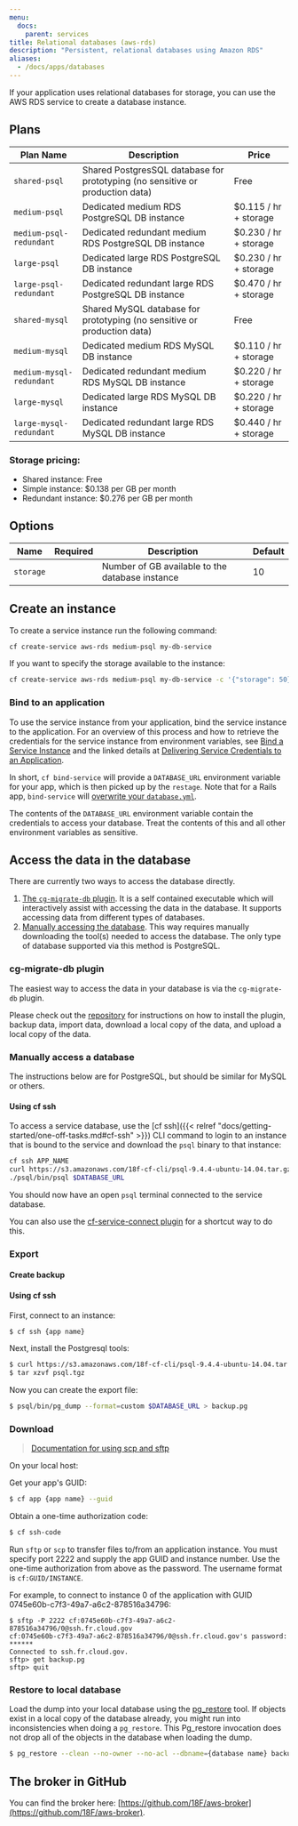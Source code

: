 ```yaml
---
menu:
  docs:
    parent: services
title: Relational databases (aws-rds)
description: "Persistent, relational databases using Amazon RDS"
aliases:
  - /docs/apps/databases
---
```


If your application uses relational databases for storage, you can use the AWS RDS service to create a database instance.

## Plans

Plan Name | Description | Price
--------- | ----------- | -----
`shared-psql`            | Shared PostgresSQL database for prototyping (no sensitive or production data) | Free
`medium-psql`            | Dedicated medium RDS PostgreSQL DB instance                                   | $0.115 / hr + storage
`medium-psql-redundant`  | Dedicated redundant medium RDS PostgreSQL DB instance                         | $0.230 / hr + storage
`large-psql`             | Dedicated large RDS PostgreSQL DB instance                                    | $0.230 / hr + storage
`large-psql-redundant`   | Dedicated redundant large RDS PostgreSQL DB instance                          | $0.470 / hr + storage
`shared-mysql`           | Shared MySQL database for prototyping (no sensitive or production data)       | Free
`medium-mysql`           | Dedicated medium RDS MySQL DB instance                                        | $0.110 / hr + storage
`medium-mysql-redundant` | Dedicated redundant medium RDS MySQL DB instance                              | $0.220 / hr + storage
`large-mysql`            | Dedicated large RDS MySQL DB instance                                         | $0.220 / hr + storage
`large-mysql-redundant`  | Dedicated redundant large RDS MySQL DB instance                               | $0.440 / hr + storage

### Storage pricing:

- Shared instance: Free
- Simple instance: $0.138 per GB per month
- Redundant instance: $0.276 per GB per month

## Options

Name | Required | Description | Default
--- | --- | --- | ---
`storage` |  | Number of GB available to the database instance | 10

## Create an instance

To create a service instance run the following command:

```bash
cf create-service aws-rds medium-psql my-db-service
```

If you want to specify the storage available to the instance:

```bash
cf create-service aws-rds medium-psql my-db-service -c '{"storage": 50}'
```

### Bind to an application

To use the service instance from your application, bind the service instance to the application. For an overview of this process and how to retrieve the credentials for the service instance from environment variables, see [Bind a Service Instance](https://docs.cloudfoundry.org/devguide/services/managing-services.html#bind) and the linked details at [Delivering Service Credentials to an Application](https://docs.cloudfoundry.org/devguide/services/application-binding.html).

In short, `cf bind-service` will provide a `DATABASE_URL` environment variable for your app, which is then picked up by the `restage`. Note that for a Rails app, `bind-service` will [overwrite your `database.yml`](http://docs.cloudfoundry.org/buildpacks/ruby/ruby-service-bindings.html#rails-applications-have-autoconfigured-database-yml).

The contents of the `DATABASE_URL` environment variable contain the credentials to access your database. Treat the contents of this and all other environment variables as sensitive.

## Access the data in the database

There are currently two ways to access the database directly.

1. [The `cg-migrate-db` plugin](#cg-migrate-db-plugin). It is a self contained
executable which will interactively assist with accessing the data in the
database. It supports accessing data from different types of databases.
1. [Manually accessing the database](#manually-access-a-database). This way
requires manually downloading the tool(s) needed to access the database. The
only type of database supported via this method is PostgreSQL.

### cg-migrate-db plugin
The easiest way to access the data in your database is via the `cg-migrate-db`
plugin.

Please check out the [repository](https://github.com/18F/cg-migrate-db)
for instructions on how to install the plugin, backup data, import data,
download a local copy of the data, and upload a local copy of the data.

### Manually access a database

The instructions below are for PostgreSQL, but should be similar for MySQL or others.

#### Using cf ssh

To access a service database, use the [cf ssh]({{< relref "docs/getting-started/one-off-tasks.md#cf-ssh" >}}) CLI command to login to an instance that is bound to the service and download the `psql` binary to that instance:

```sh
cf ssh APP_NAME
curl https://s3.amazonaws.com/18f-cf-cli/psql-9.4.4-ubuntu-14.04.tar.gz | tar xvz
./psql/bin/psql $DATABASE_URL
```

You should now have an open `psql` terminal connected to the service database.

You can also use the [cf-service-connect plugin](https://github.com/18F/cf-service-connect#readme) for a shortcut way to do this.

### Export

#### Create backup

#### Using cf ssh

First, connect to an instance:

```sh
$ cf ssh {app name}
```

Next, install the Postgresql tools:

```sh
$ curl https://s3.amazonaws.com/18f-cf-cli/psql-9.4.4-ubuntu-14.04.tar.gz > psql.tgz
$ tar xzvf psql.tgz
```

Now you can create the export file:

```sh
$ psql/bin/pg_dump --format=custom $DATABASE_URL > backup.pg
```

### Download

> [Documentation for using scp and sftp](https://docs.cloudfoundry.org/devguide/deploy-apps/ssh-apps.html#other-ssh-access)

On your local host:

Get your app's GUID:

```sh
$ cf app {app name} --guid
```

Obtain a one-time authorization code:

```sh
$ cf ssh-code
```

Run `sftp` or `scp` to transfer files to/from an application instance.  You must specify port 2222 and supply the app GUID and instance number.  Use the one-time authorization from above as the password.  The username format is `cf:GUID/INSTANCE`.

For example, to connect to instance 0 of the application with GUID 0745e60b-c7f3-49a7-a6c2-878516a34796:

```
$ sftp -P 2222 cf:0745e60b-c7f3-49a7-a6c2-878516a34796/0@ssh.fr.cloud.gov
cf:0745e60b-c7f3-49a7-a6c2-878516a34796/0@ssh.fr.cloud.gov's password: ******
Connected to ssh.fr.cloud.gov.
sftp> get backup.pg
sftp> quit
```

### Restore to local database

Load the dump into your local database using the [pg_restore](https://www.postgresql.org/docs/current/static/app-pgrestore.html) tool. If objects exist in a
local copy of the database already, you might run into inconsistencies when doing a
`pg_restore`. This Pg_restore invocation does not drop all of the objects in the database when loading the
dump.

```sh
$ pg_restore --clean --no-owner --no-acl --dbname={database name} backup.pg
```

## The broker in GitHub

You can find the broker here: [https://github.com/18F/aws-broker](https://github.com/18F/aws-broker).
